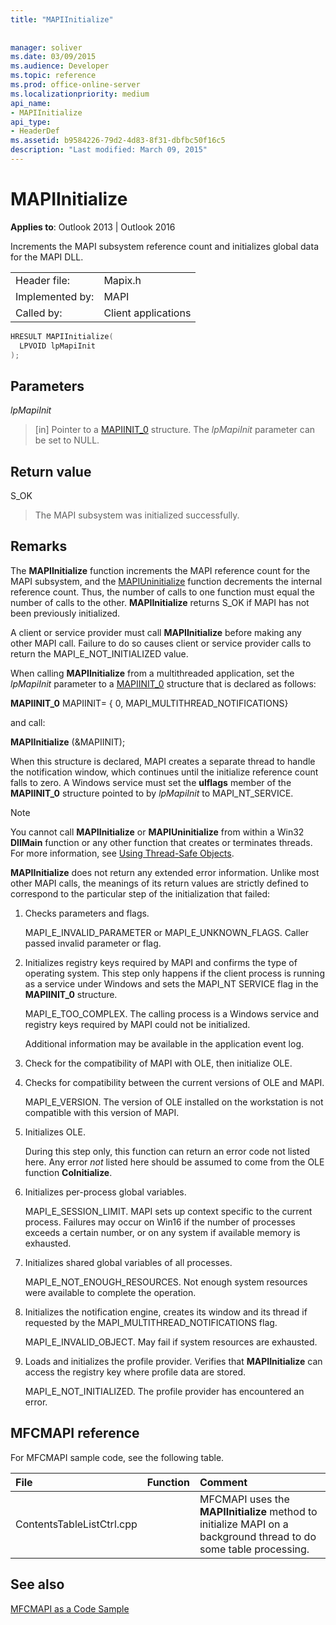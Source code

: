 ```yaml
---
title: "MAPIInitialize"
 
 
manager: soliver
ms.date: 03/09/2015
ms.audience: Developer
ms.topic: reference
ms.prod: office-online-server
ms.localizationpriority: medium
api_name:
- MAPIInitialize
api_type:
- HeaderDef
ms.assetid: b9584226-79d2-4d83-8f31-dbfbc50f16c5
description: "Last modified: March 09, 2015"
---
```


# MAPIInitialize

  
  
**Applies to**: Outlook 2013 | Outlook 2016 
  
Increments the MAPI subsystem reference count and initializes global data for the MAPI DLL. 
  
|||
|:-----|:-----|
|Header file:  <br/> |Mapix.h  <br/> |
|Implemented by:  <br/> |MAPI  <br/> |
|Called by:  <br/> |Client applications  <br/> |
   
```cpp
HRESULT MAPIInitialize(
  LPVOID lpMapiInit
);
```

## Parameters

 _lpMapiInit_
  
> [in] Pointer to a [MAPIINIT_0](mapiinit_0.md) structure. The  _lpMapiInit_ parameter can be set to NULL. 
    
## Return value

S_OK 
  
> The MAPI subsystem was initialized successfully.
    
## Remarks

The **MAPIInitialize** function increments the MAPI reference count for the MAPI subsystem, and the [MAPIUninitialize](mapiuninitialize.md) function decrements the internal reference count. Thus, the number of calls to one function must equal the number of calls to the other. **MAPIInitialize** returns S_OK if MAPI has not been previously initialized. 
  
A client or service provider must call **MAPIInitialize** before making any other MAPI call. Failure to do so causes client or service provider calls to return the MAPI_E_NOT_INITIALIZED value. 
  
When calling **MAPIInitialize** from a multithreaded application, set the  _lpMapiInit_ parameter to a [MAPIINIT_0](mapiinit_0.md) structure that is declared as follows: 
  
 **MAPIINIT_0** MAPIINIT= { 0, MAPI_MULTITHREAD_NOTIFICATIONS} 
  
and call: 
  
 **MAPIInitialize** (&amp;MAPIINIT); 
  
When this structure is declared, MAPI creates a separate thread to handle the notification window, which continues until the initialize reference count falls to zero. A Windows service must set the **ulflags** member of the **MAPIINIT_0** structure pointed to by  _lpMapiInit_ to MAPI_NT_SERVICE. 
  
> [!NOTE]
> You cannot call **MAPIInitialize** or **MAPIUninitialize** from within a Win32 **DllMain** function or any other function that creates or terminates threads. For more information, see [Using Thread-Safe Objects](using-thread-safe-objects.md). 
  
 **MAPIInitialize** does not return any extended error information. Unlike most other MAPI calls, the meanings of its return values are strictly defined to correspond to the particular step of the initialization that failed: 
  
1. Checks parameters and flags.
    
    MAPI_E_INVALID_PARAMETER or MAPI_E_UNKNOWN_FLAGS. Caller passed invalid parameter or flag.
    
2. Initializes registry keys required by MAPI and confirms the type of operating system. This step only happens if the client process is running as a service under Windows and sets the MAPI_NT SERVICE flag in the **MAPIINIT_0** structure. 
    
    MAPI_E_TOO_COMPLEX. The calling process is a Windows service and registry keys required by MAPI could not be initialized. 
    
    Additional information may be available in the application event log.
    
3. Check for the compatibility of MAPI with OLE, then initialize OLE.
    
1. Checks for compatibility between the current versions of OLE and MAPI. 
    
    MAPI_E_VERSION. The version of OLE installed on the workstation is not compatible with this version of MAPI.
    
2. Initializes OLE. 
    
    During this step only, this function can return an error code not listed here. Any error  _not_ listed here should be assumed to come from the OLE function **CoInitialize**.
    
4. Initializes per-process global variables.
    
    MAPI_E_SESSION_LIMIT. MAPI sets up context specific to the current process. Failures may occur on Win16 if the number of processes exceeds a certain number, or on any system if available memory is exhausted.
    
5. Initializes shared global variables of all processes.
    
    MAPI_E_NOT_ENOUGH_RESOURCES. Not enough system resources were available to complete the operation.
    
6. Initializes the notification engine, creates its window and its thread if requested by the MAPI_MULTITHREAD_NOTIFICATIONS flag. 
    
    MAPI_E_INVALID_OBJECT. May fail if system resources are exhausted. 
    
7. Loads and initializes the profile provider. Verifies that **MAPIInitialize** can access the registry key where profile data are stored. 
    
    MAPI_E_NOT_INITIALIZED. The profile provider has encountered an error. 
    
## MFCMAPI reference

For MFCMAPI sample code, see the following table.
  
|**File**|**Function**|**Comment**|
|:-----|:-----|:-----|
|ContentsTableListCtrl.cpp  <br/> ||MFCMAPI uses the **MAPIInitialize** method to initialize MAPI on a background thread to do some table processing. |
   
## See also



[MFCMAPI as a Code Sample](mfcmapi-as-a-code-sample.md)

